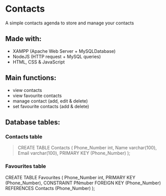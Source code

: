 # Contacts
A simple contacts agenda to store and manage your contacts

## Made with:
- XAMPP (Apache Web Server + MySQLDatabase)
- NodeJS (HTTP request + MySQL queries)
- HTML, CSS & JavaScript

## Main functions:
- view contacts
- view favourite contacts
- manage contact (add, edit & delete)
- set favourite contacts (add & delete)

## Database tables:
### Contacts table
> CREATE TABLE Contacts (
> 	Phone_Number int,
> 	Name varchar(100),
> 	Email varchar(100),
>   PRIMARY KEY (Phone_Number)
> );
### Favourites table
  CREATE TABLE Favourites (
	  Phone_Number int,
    PRIMARY KEY (Phone_Number),
	  CONSTRAINT PNmuber FOREIGN KEY (Phone_Number) REFERENCES Contacts (Phone_Number)
  );

